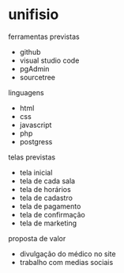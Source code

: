 # unifisio

ferramentas previstas
- github
- visual studio code
- pgAdmin
- sourcetree

linguagens 
- html
- css
- javascript
- php
- postgress

telas previstas
- tela inicial
- tela de cada sala
- tela de horários
- tela de cadastro
- tela de pagamento
- tela de confirmação
- tela de marketing

proposta de valor
- divulgação do médico no site
- trabalho com medias sociais
